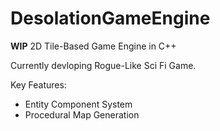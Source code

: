 # DesolationGameEngine
**WIP**
2D Tile-Based Game Engine in C++ 

Currently devloping Rogue-Like Sci Fi Game.

Key Features:

 - Entity Component System 
 - Procedural Map Generation
